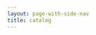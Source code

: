 ```yaml
---
layout: page-with-side-nav
title: catalog
---
```


<link rel="import" href="./Catalogus03-2021.html">